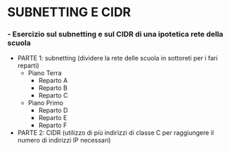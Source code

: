 # SUBNETTING E CIDR

### - Esercizio sul subnetting e sul CIDR di una ipotetica rete della scuola

- PARTE 1: subnetting (dividere la rete delle scuola in sottoreti per i fari reparti)
   - Piano Terra
     - Reparto A
     - Reparto B
     - Reparto C
   - Piano Primo
     - Reparto D
     - Reparto E
     - Reparto F  
- PARTE 2: CIDR (utilizzo di più indirizzi di classe C per raggiungere il numero di indirizzi IP necessari)
